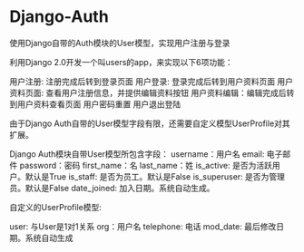 # Django-Auth
使用Django自带的Auth模块的User模型，实现用户注册与登录

利用Django 2.0开发一个叫users的app，来实现以下6项功能：

用户注册: 注册完成后转到登录页面 
用户登录: 登录完成后转到用户资料页面
用户资料页面: 查看用户注册信息，并提供编辑资料按钮
用户资料编辑：编辑完成后转到用户资料查看页面
用户密码重置
用户退出登陆

由于Django Auth自带的User模型字段有限，还需要自定义模型UserProfile对其扩展。

Django Auth模块自带User模型所包含字段：
username：用户名
email: 电子邮件
password：密码
first_name：名
last_name：姓
is_active: 是否为活跃用户。默认是True
is_staff: 是否为员工。默认是False
is_superuser: 是否为管理员。默认是False
date_joined: 加入日期。系统自动生成。

自定义的UserProfile模型:

user: 与User是1对1关系
org：用户名
telephone: 电话
mod_date: 最后修改日期。系统自动生成
